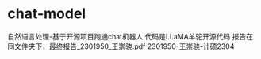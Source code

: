 # chat-model
自然语言处理-基于开源项目跑通chat机器人
代码是LLaMA羊驼开源代码
报告在同文件夹下，最终报告_2301950_王崇骁.pdf
2301950-王崇骁-计硕2304
